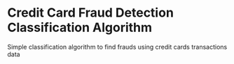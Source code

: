 # Credit Card Fraud Detection Classification Algorithm

Simple classification algorithm to find frauds using credit cards transactions data
